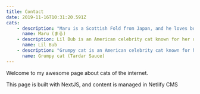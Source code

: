 ```yaml
---
title: Contact
date: 2019-11-16T10:31:20.591Z
cats:
    - description: "Maru is a Scottish Fold from Japan, and he loves boxes."
      name: Maru (まる)
    - description: Lil Bub is an American celebrity cat known for her unique appearance.
      name: Lil Bub
    - description: "Grumpy cat is an American celebrity cat known for her grumpy appearance. "
      name: Grumpy cat (Tardar Sauce)
---
```


Welcome to my awesome page about cats of the internet.

This page is built with NextJS, and content is managed in Netlify CMS
